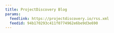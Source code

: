 ```yaml
---
title: ProjectDiscovery Blog
params:
  feedlink: https://projectdiscovery.io/rss.xml
  feedid: 94b170293c411f0774962e6be9d3e690
---
```

